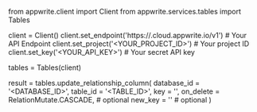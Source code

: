 from appwrite.client import Client
from appwrite.services.tables import Tables

client = Client()
client.set_endpoint('https://<REGION>.cloud.appwrite.io/v1') # Your API Endpoint
client.set_project('<YOUR_PROJECT_ID>') # Your project ID
client.set_key('<YOUR_API_KEY>') # Your secret API key

tables = Tables(client)

result = tables.update_relationship_column(
    database_id = '<DATABASE_ID>',
    table_id = '<TABLE_ID>',
    key = '',
    on_delete = RelationMutate.CASCADE, # optional
    new_key = '' # optional
)
